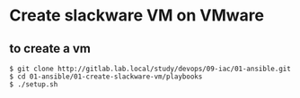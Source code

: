 # Create slackware VM on VMware

## to create a vm
```
$ git clone http://gitlab.lab.local/study/devops/09-iac/01-ansible.git
$ cd 01-ansible/01-create-slackware-vm/playbooks
$ ./setup.sh
```
